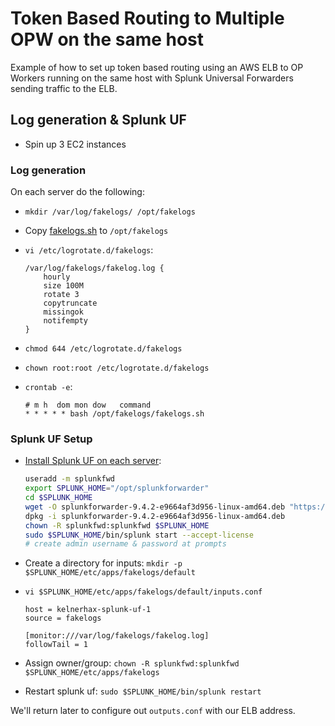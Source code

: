 # Token Based Routing to Multiple OPW on the same host

Example of how to set up token based routing using an AWS ELB to OP Workers running on the same  host with Splunk Universal Forwarders sending traffic to the ELB.

## Log generation & Splunk UF

- Spin up 3 EC2 instances

### Log generation

On each server do the following:

- `mkdir /var/log/fakelogs/ /opt/fakelogs`
- Copy [fakelogs.sh](./fakelogs.sh) to `/opt/fakelogs`
- `vi /etc/logrotate.d/fakelogs`:

    ```
    /var/log/fakelogs/fakelog.log {
        hourly
        size 100M
        rotate 3
        copytruncate
        missingok
        notifempty
    }
    ```

- `chmod 644 /etc/logrotate.d/fakelogs`
- `chown root:root /etc/logrotate.d/fakelogs`
- `crontab -e`:

    ```
    # m h  dom mon dow   command
    * * * * * bash /opt/fakelogs/fakelogs.sh
    ```

### Splunk UF Setup

- [Install Splunk UF on each server](https://help.splunk.com/en/splunk-enterprise/forward-and-process-data/universal-forwarder-manual/9.4/install-the-universal-forwarder/install-a-nix-universal-forwarder#bfa92018_7238_476c_8351_2dd1ee65ef8c__Install_the_universal_forwarder_on_Linux):

    ```bash
    useradd -m splunkfwd
    export SPLUNK_HOME="/opt/splunkforwarder"
    cd $SPLUNK_HOME
    wget -O splunkforwarder-9.4.2-e9664af3d956-linux-amd64.deb "https://download.splunk.com/products/universalforwarder/releases/9.4.2/linux/splunkforwarder-9.4.2-e9664af3d956-linux-amd64.deb"
    dpkg -i splunkforwarder-9.4.2-e9664af3d956-linux-amd64.deb
    chown -R splunkfwd:splunkfwd $SPLUNK_HOME
    sudo $SPLUNK_HOME/bin/splunk start --accept-license
    # create admin username & password at prompts
    ```

- Create a directory for inputs: `mkdir -p $SPLUNK_HOME/etc/apps/fakelogs/default`
- `vi $SPLUNK_HOME/etc/apps/fakelogs/default/inputs.conf`

    ```
    host = kelnerhax-splunk-uf-1
    source = fakelogs

    [monitor:///var/log/fakelogs/fakelog.log]
    followTail = 1
    ```

- Assign owner/group: `chown -R splunkfwd:splunkfwd $SPLUNK_HOME/etc/apps/fakelogs`
- Restart splunk uf: `sudo $SPLUNK_HOME/bin/splunk restart`

We'll return later to configure out `outputs.conf` with our ELB address.
